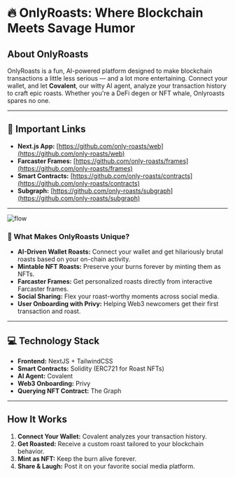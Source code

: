 # 🔥 OnlyRoasts: Where Blockchain Meets Savage Humor  

## About OnlyRoasts  
OnlyRoasts is a fun, AI-powered platform designed to make blockchain transactions a little less serious — and a lot more entertaining. Connect your wallet, and let **Covalent**, our witty AI agent, analyze your transaction history to craft epic roasts. Whether you're a DeFi degen or NFT whale, Onlyroasts spares no one.  

---

## 🚀 Important Links  
- **Next.js App:** [https://github.com/only-roasts/web](https://github.com/only-roasts/web)  
- **Farcaster Frames:** [https://github.com/only-roasts/frames](https://github.com/only-roasts/frames)  
- **Smart Contracts:** [https://github.com/only-roasts/contracts](https://github.com/only-roasts/contracts)  
- **Subgraph:** [https://github.com/only-roasts/subgraph](https://github.com/only-roasts/subgraph)
  
---

![flow](https://github.com/user-attachments/assets/284c469e-f9f9-41ad-85a4-dd90edf7a977)

### 🌟 What Makes OnlyRoasts Unique?  
- **AI-Driven Wallet Roasts:** Connect your wallet and get hilariously brutal roasts based on your on-chain activity.  
- **Mintable NFT Roasts:** Preserve your burns forever by minting them as NFTs.  
- **Farcaster Frames:** Get personalized roasts directly from interactive Farcaster frames.  
- **Social Sharing:** Flex your roast-worthy moments across social media.  
- **User Onboarding with Privy:** Helping Web3 newcomers get their first transaction and roast.

---

## 💻 Technology Stack  
- **Frontend:** NextJS + TailwindCSS  
- **Smart Contracts:** Solidity (ERC721 for Roast NFTs)  
- **AI Agent:** Covalent  
- **Web3 Onboarding:** Privy
- **Querying NFT Contract:** The Graph

---

## How It Works  
1. **Connect Your Wallet:** Covalent analyzes your transaction history.  
2. **Get Roasted:** Receive a custom roast tailored to your blockchain behavior.  
3. **Mint as NFT:** Keep the burn alive forever.  
4. **Share & Laugh:** Post it on your favorite social media platform.  
